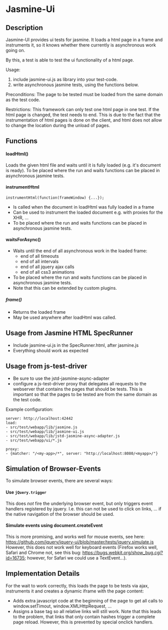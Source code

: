 Jasmine-Ui
=====================

Description
-------------

Jasmine-UI provides ui tests for jasmine. It loads a html page in a frame and instruments it,
so it knows whether there currently is asynchronous work going on.

By this, a test is able to test the ui functionality of a html page.

Usage:

1. include jasmine-ui.js as library into your test-code.
2. write asynchronous jasmine tests, using the functions below.

Preconditions:
The page to be tested must be loaded from the same domain as the test code.

Restrictions:
This framework can only test one html page in one test. If the html page is changed,
the test needs to end. This is due to the fact that the instrumentation of html pages
is done on the client, and html does not allow to change the location during the unload
of pages.

Functions
-----------

#### loadHtml(<your-html-file>)
Loads the given html file and waits until it is fully loaded (e.g. it's document is ready).
To be placed where the run and waits functions can be placed in asynchronous jasmine tests.

#### instrumentHtml
`instrumentHtml(function(frameWindow) {...});`

* Is called when the document in loadHtml was fully loaded in a frame
* Can be used to instrument the loaded document e.g. with proxies for the XHR, ...
* To be placed where the run and waits functions can be placed in asynchronous jasmine tests.

#### waitsForAsync()
* Waits until the end of all asynchronous work in the loaded frame:
    * end of all timeouts
    * end of all intervals
    * end of all jquery ajax calls
    * end of all css3 animations
* To be placed where the run and waits functions can be placed in asynchronous jasmine tests.
* Note that this can be extended by custom plugins.

##### frame()
* Returns the loaded frame
* May be used anywhere after loadHtml was called.

Usage from Jasmine HTML SpecRunner
------------
* Include jasmine-ui.js in the SpecRunner.html, after jasmine.js
* Everything should work as expected

Usage from js-test-driver
--------------
* Be sure to use the jstd-jasmine-async-adapter
* configure a js-test-driver proxy that delegates all requests to the webserver that contains
  the pages that should be tests. This is important so that the pages to be tested are
  from the same domain as the test code.

Example configuration:


    server: http://localhost:42442
    load:
    - src/test/webapp/lib/jasmine.js
    - src/test/webapp/lib/jasmine-ui.js
    - src/test/webapp/lib/jstd-jasmine-async-adapter.js
    - src/test/webapp/ui/*.js

    proxy:
    - {matcher: "/<my-app>/*", server: "http://localhost:8080/<myapp>/"}





Simulation of Browser-Events
-------

To simulate browser events, there are several ways:

#### Use `jQuery.trigger`
This does _not_ fire the underlying browser event, but only triggers
event handlers registered by jquery. I.e. this can not be used to click on links, ... if the
native navigation of the browser should be used.

#### Simulate events using document.createEvent
This is more promising, and works well for mouse events, see here:
https://github.com/jquery/jquery-ui/blob/master/tests/jquery.simulate.js
However, this does not work well for keyboard events (Firefox works well, Safari and Chrome not,
see this bug: https://bugs.webkit.org/show_bug.cgi?id=16735; however, for Safari we could use a TextEvent...).


Implementation Details
-----------
For the wait to work correctly, this loads the page to be tests via ajax,
instruments it and creates a dynamic iframe with the page content:

- Adds extra javascript code at the beginning of the page to
  get all calls to window.setTimout, window.XMLHttpRequest, ...
- Assigns a base tag so all relative links will still work. Note that this
  leads to the problem, that links that only contain hashes trigger a complete
  page reload. However, this is prevented by special onclick handlers.